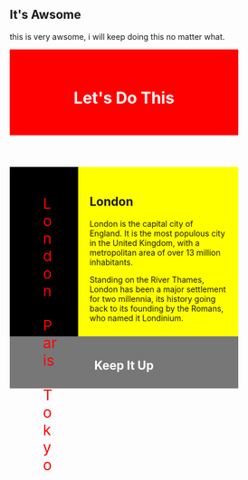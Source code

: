 <html lang="en">
<head>
<title>It's Awsome</title>
<meta charset="utf-8">
<meta name="viewport" content="width=device-width, intial-scale=1">
<style>
* {
  box-sizing: border-box;
}

body {
font-family:arial;
}
header {
background-color:red;
text-align:center;
padding:30px;
color:white;
}
nav {
float:left;
width:30%;
height:300px;
background-color:black;
padding:20px;
}
nav ul {
list-style-type:none;
}
li {
font-size:26px;
padding:15px;
}
li a {
color:red;
text-decoration:none;
}
li a:hover { 
background-color:white;
padding:5px;
}
article {
padding:20px;
float:right;
width:70%;
height:300px;
background-color:yellow;
}
section:after {
  content: "";
  display: table;
  clear: both;
  }
  footer {
  background-color: #777;
  padding: 10px;
  text-align: center;
  color: white;
}
@media (max-width:600px) {
nav, article {
width:100%;
height:auto;
}
}
</style>
</head>
<body>
<h2>It's Awsome</h2>
<p>this is very awsome, i will keep doing this no matter what.</p>
<header>
<h1>Let's Do This</h1>
</header>
<section>
<nav>
<ul>
<li><a href="#">London</a></li>
<li><a href="#">Paris</a></li>
<li><a href="#">Tokyo</a></li>
</ul>
</nav>
<article>
<h2>London</h2>
<p>London is the capital city of England. It is the most populous city in the  United Kingdom, with a metropolitan area of over 13 million inhabitants.</p>
<p>Standing on the River Thames, London has been a major settlement for two millennia, its history going back to its founding by the Romans, who named it Londinium.</p>
</article>
</section>
<footer>
<h2>Keep It Up</h2>
</footer>
</body>
</html>
